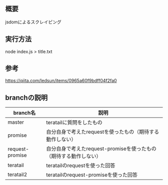 ## 概要

jsdomによるスクレイピング


## 実行方法

node index.js > title.txt


## 参考

https://qiita.com/ledsun/items/0965a60f9bdff04f2fa0


## branchの説明

|branch名|説明|
|---|---|
|master|teratailに質問をしたもの|
|promise|自分自身で考えたrequestを使ったもの（期待する動作しない）|
|request-promise|自分自身で考えたrequest-promiseを使ったもの（期待する動作しない）|
|teratail|teratailのrequestを使った回答|
|teratail2|teratailのrequest-promiseを使った回答|
